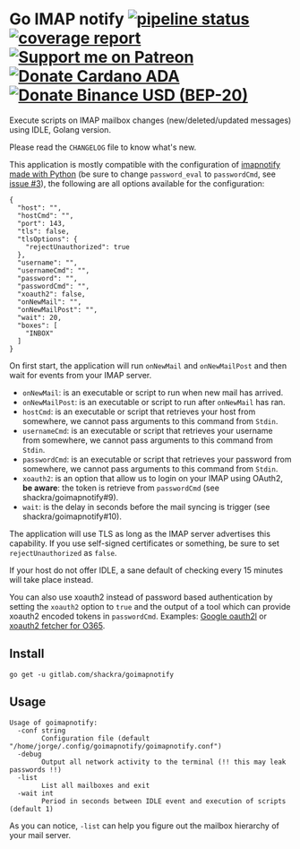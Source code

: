# Go IMAP notify [![pipeline status](https://gitlab.com/shackra/goimapnotify/badges/master/pipeline.svg)](https://gitlab.com/shackra/goimapnotify/commits/master) [![coverage report](https://gitlab.com/shackra/goimapnotify/badges/master/coverage.svg)](https://gitlab.com/shackra/goimapnotify/commits/master) [![Support me on Patreon](https://img.shields.io/endpoint.svg?url=https%3A%2F%2Fshieldsio-patreon.vercel.app%2Fapi%3Fusername%3Dshackra%26type%3Dpatrons&style=flat)](https://patreon.com/shackra) [![Donate Cardano ADA](https://img.shields.io/badge/Donate-$seaslugcr-blue?style=flat)](https://handle.me/seaslugcr) [![Donate Binance USD (BEP-20)](https://img.shields.io/badge/Donate-BUSD%20(BEP--20)-yellow?style=flat)](https://bscscan.com/address/0x9fd164E7CAE0fD5042772220964eA8E74ae647De)

Execute scripts on IMAP mailbox changes (new/deleted/updated messages) using IDLE, Golang version.

Please read the `CHANGELOG` file to know what's new.

This application is mostly compatible with the configuration of [imapnotify made with Python](https://github.com/a-sk/python-imapnotify) (be sure to change `password_eval` to `passwordCmd`, see [issue #3](https://gitlab.com/shackra/goimapnotify/issues/3)), the following are all options available for the configuration:

    {
      "host": "",
      "hostCmd": "",
      "port": 143,
      "tls": false,
      "tlsOptions": {
        "rejectUnauthorized": true
      },
      "username": "",
      "usernameCmd": "",
      "password": "",
      "passwordCmd": "",
      "xoauth2": false,
      "onNewMail": "",
      "onNewMailPost": "",
      "wait": 20,
      "boxes": [
        "INBOX"
      ]
    }

On first start, the application will run `onNewMail` and `onNewMailPost` and then wait for events from your IMAP server.

- `onNewMail`: is an executable or script to run when new mail has arrived.
- `onNewMailPost`: is an executable or script to run after `onNewMail` has ran.
- `hostCmd`: is an executable or script that retrieves your host from somewhere, we cannot pass arguments to this command from `Stdin`.
- `usernameCmd`: is an executable or script that retrieves your username from somewhere, we cannot pass arguments to this command from `Stdin`.
- `passwordCmd`: is an executable or script that retrieves your password from somewhere, we cannot pass arguments to this command from `Stdin`.
- `xoauth2`: is an option that allow us to login on your IMAP using OAuth2, **be aware**: the token is retrieve from `passwordCmd` (see shackra/goimapnotify#9).
- `wait`: is the delay in seconds before the mail syncing is trigger (see shackra/goimapnotify#10).

The application will use TLS as long as the IMAP server advertises this capability. If you use self-signed certificates or something, be sure to set `rejectUnauthorized` as `false`.

If your host do not offer IDLE, a sane default of checking every 15 minutes will take place instead.

You can also use xoauth2 instead of password based authentication by setting the `xoauth2` option to `true` and the output of a tool which can provide xoauth2 encoded tokens in `passwordCmd`. Examples: [Google oauth2l](https://github.com/google/oauth2l) or [xoauth2 fetcher for O365](https://github.com/harishkrupo/oauth2ms).

## Install

    go get -u gitlab.com/shackra/goimapnotify

## Usage

    Usage of goimapnotify:
      -conf string
            Configuration file (default "/home/jorge/.config/goimapnotify/goimapnotify.conf")
      -debug
            Output all network activity to the terminal (!! this may leak passwords !!)
      -list
            List all mailboxes and exit
      -wait int
            Period in seconds between IDLE event and execution of scripts (default 1)

As you can notice, `-list` can help you figure out the mailbox hierarchy of your mail server.
